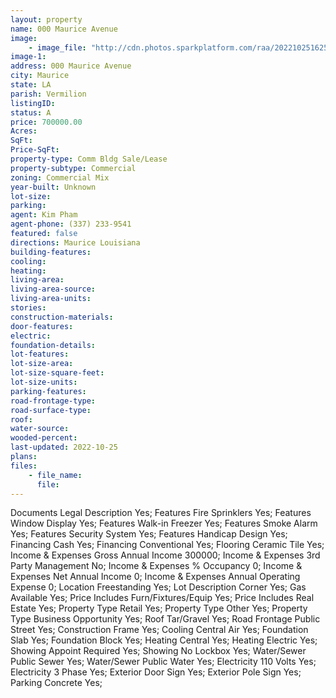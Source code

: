 ```yaml
---
layout: property
name: 000 Maurice Avenue
image:
    - image_file: "http://cdn.photos.sparkplatform.com/raa/20221025162543072752000000.jpg"
image-1:
address: 000 Maurice Avenue
city: Maurice
state: LA
parish: Vermilion
listingID: 
status: A
price: 700000.00
Acres: 
SqFt: 
Price-SqFt: 
property-type: Comm Bldg Sale/Lease
property-subtype: Commercial
zoning: Commercial Mix
year-built: Unknown
lot-size: 
parking: 
agent: Kim Pham
agent-phone: (337) 233-9541
featured: false
directions: Maurice Louisiana
building-features: 
cooling: 
heating: 
living-area: 
living-area-source: 
living-area-units: 
stories: 
construction-materials: 
door-features: 
electric: 
foundation-details: 
lot-features: 
lot-size-area: 
lot-size-square-feet: 
lot-size-units: 
parking-features: 
road-frontage-type: 
road-surface-type: 
roof: 
water-source: 
wooded-percent: 
last-updated: 2022-10-25
plans: 
files:
    - file_name:
      file:
---
```

Documents	Legal Description	Yes;
Features	Fire Sprinklers	Yes;
Features	Window Display	Yes;
Features	Walk-in Freezer	Yes;
Features	Smoke Alarm	Yes;
Features	Security System	Yes;
Features	Handicap Design	Yes;
Financing	Cash	Yes;
Financing	Conventional	Yes;
Flooring	Ceramic Tile	Yes;
Income & Expenses	Gross Annual Income	300000;
Income & Expenses	3rd Party Management	No;
Income & Expenses	% Occupancy	0;
Income & Expenses	Net Annual Income	0;
Income & Expenses	Annual Operating Expense	0;
Location	Freestanding	Yes;
Lot Description	Corner	Yes;
Gas	Available	Yes;
Price Includes	Furn/Fixtures/Equip	Yes;
Price Includes	Real Estate	Yes;
Property Type	Retail	Yes;
Property Type	Other	Yes;
Property Type	Business Opportunity	Yes;
Roof	Tar/Gravel	Yes;
Road Frontage	Public Street	Yes;
Construction	Frame	Yes;
Cooling	Central Air	Yes;
Foundation	Slab	Yes;
Foundation	Block	Yes;
Heating	Central	Yes;
Heating	Electric	Yes;
Showing	Appoint Required	Yes;
Showing	No Lockbox	Yes;
Water/Sewer	Public Sewer	Yes;
Water/Sewer	Public Water	Yes;
Electricity	110 Volts	Yes;
Electricity	3 Phase	Yes;
Exterior	Door Sign	Yes;
Exterior	Pole Sign	Yes;
Parking	Concrete	Yes;

